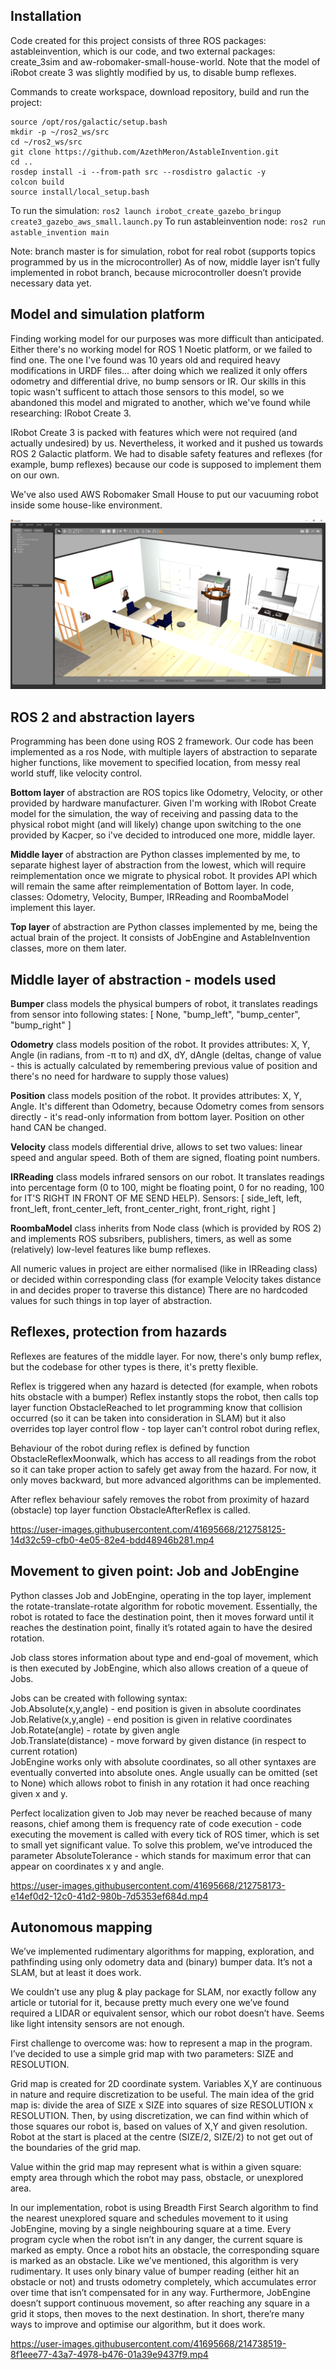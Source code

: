 
Installation
---

Code created for this project consists of three ROS packages: astableinvention, which is our code, and two external packages: create_3sim and aw-robomaker-small-house-world. Note that the model of iRobot create 3 was slightly modified by us, to disable bump reflexes.

Commands to create workspace, download repository, build and run the project:
```[bash]
source /opt/ros/galactic/setup.bash
mkdir -p ~/ros2_ws/src
cd ~/ros2_ws/src
git clone https://github.com/AzethMeron/AstableInvention.git
cd ..
rosdep install -i --from-path src --rosdistro galactic -y
colcon build
source install/local_setup.bash
```

To run the simulation: ```ros2 launch irobot_create_gazebo_bringup create3_gazebo_aws_small.launch.py```
To run astableinvention node: ```ros2 run astable_invention main```

Note: branch master is for simulation, robot for real robot (supports topics programmed by us in the microcontroller) As of now, middle layer isn’t fully implemented in robot branch, because microcontroller doesn’t provide necessary data yet.

Model and simulation platform
---

Finding working model for our purposes was more difficult than anticipated. Either there's no working model for ROS 1 Noetic platform, or we failed to find one. The one I've found was 10 years old and required heavy modifications in URDF files... after doing which we realized it only offers odometry and differential drive, no bump sensors or IR. Our skills in this topic wasn't sufficent to attach those sensors to this model, so we abandoned this model and migrated to another, which we've found while researching: IRobot Create 3.

IRobot Create 3 is packed with features which were not required (and actually undesired) by us. Nevertheless, it worked and it pushed us towards ROS 2 Galactic platform. We had to disable safety features and reflexes (for example, bump reflexes) because our code is supposed to implement them on our own.

We've also used AWS Robomaker Small House to put our vacuuming robot inside some house-like environment.

![environment image](images/environment.png?raw=true "Robot in a house")


ROS 2 and abstraction layers
---

Programming has been done using ROS 2 framework. Our code has been implemented as a ros Node, with multiple layers of abstraction to separate higher functions, like movement to specified location, from messy real world stuff, like velocity control. 

**Bottom layer** of abstraction are ROS topics like Odometry, Velocity, or other provided by hardware manufacturer. Given I'm working with IRobot Create model for the simulation, the way of receiving and passing data to the physical robot might (and will likely) change upon switching to the one provided by Kacper, so i've decided to introduced one more, middle layer.

**Middle layer** of abstraction are Python classes implemented by me, to separate highest layer of abstraction from the lowest, which will require reimplementation once we migrate to physical robot. It provides API which will remain the same after reimplementation of Bottom layer. In code, classes: Odometry, Velocity, Bumper, IRReading and RoombaModel implement this layer.

**Top layer** of abstraction are Python classes implemented by me, being the actual brain of the project. It consists of JobEngine and AstableInvention classes, more on them later.


Middle layer of abstraction - models used
---

**Bumper** class models the physical bumpers of robot, it translates readings from sensor into following states: [ None, "bump_left", "bump_center", "bump_right" ]

**Odometry** class models position of the robot. It provides attributes: X, Y, Angle (in radians, from -π to π) and dX, dY, dAngle (deltas, change of value - this is actually calculated by remembering previous value of position and there's no need for hardware to supply those values)

**Position** class models position of the robot. It provides attributes: X, Y, Angle. It's different than Odometry, because Odometry comes from sensors directly - it's read-only information from bottom layer. Position on other hand CAN be changed. 

**Velocity** class models differential drive, allows to set two values: linear speed and angular speed. Both of them are signed, floating point numbers.

**IRReading** class models infrared sensors on our robot. It translates readings into percentage form (0 to 100, might be floating point, 0 for no reading, 100 for IT'S RIGHT IN FRONT OF ME SEND HELP). Sensors: [ side_left, left, front_left, front_center_left, front_center_right, front_right, right ]

**RoombaModel** class inherits from Node class (which is provided by ROS 2) and implements ROS subsribers, publishers, timers, as well as some (relatively) low-level features like bump reflexes.

All numeric values in project are either normalised (like in IRReading class) or decided within corresponding class (for example Velocity takes distance in and decides proper to traverse this distance) There are no hardcoded values for such things in top layer of abstraction.

Reflexes, protection from hazards
---

Reflexes are features of the middle layer. For now, there's only bump reflex, but the codebase for other types is there, it's pretty flexible.

Reflex is triggered when any hazard is detected (for example, when robots hits obstacle with a bumper) Reflex instantly stops the robot, then calls top layer function ObstacleReached to let programming know that collision occurred (so it can be taken into consideration in SLAM) but it also overrides top layer control flow - top layer can't control robot during reflex,

Behaviour of the robot during reflex is defined by function ObstacleReflexMoonwalk, which has access to all readings from the robot so it can take proper action to safely get away from the hazard. For now, it only moves backward, but more advanced algorithms can be implemented.

After reflex behaviour safely removes the robot from proximity of hazard (obstacle) top layer function ObstacleAfterReflex is called.

https://user-images.githubusercontent.com/41695668/212758125-14d32c59-cfb0-4e05-82e4-bdd48946b281.mp4

Movement to given point: Job and JobEngine
---

Python classes Job and JobEngine, operating in the top layer, implement the rotate-translate-rotate algorithm for robotic movement. Essentially, the robot is rotated to face the destination point, then it moves forward until it reaches the destination point, finally it’s rotated again to have the desired rotation.

Job class stores information about type and end-goal of movement, which is then executed by JobEngine, which also allows creation of a queue of Jobs. 

Jobs can be created with following syntax:  
  Job.Absolute(x,y,angle) - end position is given in absolute coordinates  
  Job.Relative(x,y,angle) - end position is given in relative coordinates  
  Job.Rotate(angle) - rotate by given angle  
  Job.Translate(distance) - move forward by given distance (in respect to current rotation)  
JobEngine works only with absolute coordinates, so all other syntaxes are eventually converted into absolute ones. Angle usually can be omitted (set to None) which allows robot to finish in any rotation it had once reaching given x and y.

Perfect localization given to Job may never be reached because of many reasons, chief among them is frequency rate of code execution - code executing the movement is called with every tick of ROS timer, which is set to small yet significant value. To solve this problem, we’ve introduced the parameter AbsoluteTolerance - which stands for maximum error that can appear on coordinates x y and angle.

https://user-images.githubusercontent.com/41695668/212758173-e14ef0d2-12c0-41d2-980b-7d5353ef684d.mp4

Autonomous mapping
---

We’ve implemented rudimentary algorithms for mapping, exploration, and pathfinding using only odometry data and (binary) bumper data. It’s not a SLAM, but at least it does work.

We couldn’t use any plug & play package for SLAM, nor exactly follow any article or tutorial for it, because pretty much every one we’ve found required a LIDAR or equivalent sensor, which our robot doesn’t have. Seems like light intensity sensors are not enough.

First challenge to overcome was: how to represent a map in the program. I’ve decided to use a simple grid map with two parameters: SIZE and RESOLUTION.

Grid map is created for 2D coordinate system. Variables X,Y are continuous in nature and require discretization to be useful. The main idea of the grid map is: divide the area of SIZE x SIZE into squares of size RESOLUTION x RESOLUTION. Then, by using discretization, we can find within which of those squares our robot is, based on values of X,Y and given resolution. Robot at the start is placed at the centre (SIZE/2, SIZE/2) to not get out of the boundaries of the grid map.

Value within the grid map may represent what is within a given square: empty area through which the robot may pass, obstacle, or unexplored area. 

In our implementation, robot is using Breadth First Search algorithm to find the nearest unexplored square and schedules movement to it using JobEngine, moving by a single neighbouring square at a time. Every program cycle when the robot isn’t in any danger, the current square is marked as empty. Once a robot hits an obstacle, the corresponding square is marked as an obstacle.
Like we’ve mentioned, this algorithm is very rudimentary. It uses only binary value of bumper reading (either hit an obstacle or not) and trusts odometry completely, which accumulates error over time that isn’t compensated for in any way. Furthermore, JobEngine doesn’t support continuous movement, so after reaching any square in a grid it stops, then moves to the next destination. In short, there’re many ways to improve  and optimise our algorithm, but it does work.

https://user-images.githubusercontent.com/41695668/214738519-8f1eee77-43a7-4978-b476-01a39e9437f9.mp4

